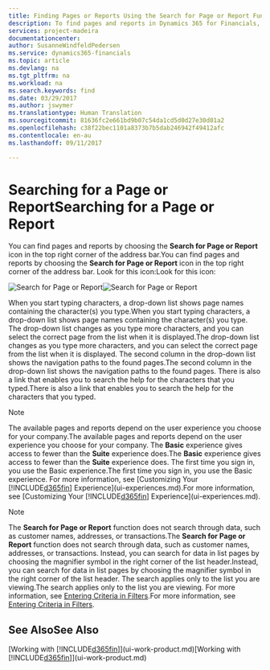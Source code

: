 ```yaml
---
title: Finding Pages or Reports Using the Search for Page or Report Function | Microsoft Docs
description: To find pages and reports in Dynamics 365 for Financials, you can use the Search for Page or Report feature.
services: project-madeira
documentationcenter: 
author: SusanneWindfeldPedersen
ms.service: dynamics365-financials
ms.topic: article
ms.devlang: na
ms.tgt_pltfrm: na
ms.workload: na
ms.search.keywords: find
ms.date: 03/29/2017
ms.author: jswymer
ms.translationtype: Human Translation
ms.sourcegitcommit: 81636fc2e661bd9b07c54da1cd5d0d27e30d01a2
ms.openlocfilehash: c38f22bec1101a8373b7b5dab246942f49412afc
ms.contentlocale: en-au
ms.lasthandoff: 09/11/2017

---
```

# <a name="searching-for-a-page-or-report"></a><span data-ttu-id="46744-103">Searching for a Page or Report</span><span class="sxs-lookup"><span data-stu-id="46744-103">Searching for a Page or Report</span></span>
<span data-ttu-id="46744-104">You can find pages and reports by choosing the **Search for Page or Report** icon in the top right corner of the address bar.</span><span class="sxs-lookup"><span data-stu-id="46744-104">You can find pages and reports by choosing the **Search for Page or Report** icon in the top right corner of the address bar.</span></span> <span data-ttu-id="46744-105">Look for this icon:</span><span class="sxs-lookup"><span data-stu-id="46744-105">Look for this icon:</span></span>

<span data-ttu-id="46744-106">![Search for Page or Report](media/ui-search/search.png "Search for Page or Report")</span><span class="sxs-lookup"><span data-stu-id="46744-106">![Search for Page or Report](media/ui-search/search.png "Search for Page or Report")</span></span>

<span data-ttu-id="46744-107">When you start typing characters, a drop-down list shows page names containing the character(s) you type.</span><span class="sxs-lookup"><span data-stu-id="46744-107">When you start typing characters, a drop-down list shows page names containing the character(s) you type.</span></span> <span data-ttu-id="46744-108">The drop-down list changes as you type more characters, and you can select the correct page from the list when it is displayed.</span><span class="sxs-lookup"><span data-stu-id="46744-108">The drop-down list changes as you type more characters, and you can select the correct page from the list when it is displayed.</span></span> <span data-ttu-id="46744-109">The second column in the drop-down list shows the navigation paths to the found pages.</span><span class="sxs-lookup"><span data-stu-id="46744-109">The second column in the drop-down list shows the navigation paths to the found pages.</span></span> <span data-ttu-id="46744-110">There is also a link that enables you to search the help for the characters that you typed.</span><span class="sxs-lookup"><span data-stu-id="46744-110">There is also a link that enables you to search the help for the characters that you typed.</span></span>

> [!NOTE]  
>   <span data-ttu-id="46744-111">The available pages and reports depend on the user experience you choose for your company.</span><span class="sxs-lookup"><span data-stu-id="46744-111">The available pages and reports depend on the user experience you choose for your company.</span></span> <span data-ttu-id="46744-112">The **Basic** experience gives access to fewer than the **Suite** experience does.</span><span class="sxs-lookup"><span data-stu-id="46744-112">The **Basic** experience gives access to fewer than the **Suite** experience does.</span></span> <span data-ttu-id="46744-113">The first time you sign in, you use the Basic experience.</span><span class="sxs-lookup"><span data-stu-id="46744-113">The first time you sign in, you use the Basic experience.</span></span> <span data-ttu-id="46744-114">For more information, see [Customizing Your [!INCLUDE[d365fin](includes/d365fin_long_md.md)] Experience](ui-experiences.md).</span><span class="sxs-lookup"><span data-stu-id="46744-114">For more information, see [Customizing Your [!INCLUDE[d365fin](includes/d365fin_long_md.md)] Experience](ui-experiences.md).</span></span>

> [!NOTE]  
>   <span data-ttu-id="46744-115">The **Search for Page or Report** function does not search through data, such as customer names, addresses, or transactions.</span><span class="sxs-lookup"><span data-stu-id="46744-115">The **Search for Page or Report** function does not search through data, such as customer names, addresses, or transactions.</span></span> <span data-ttu-id="46744-116">Instead, you can search for data in list pages by choosing the magnifier symbol in the right corner of the list header.</span><span class="sxs-lookup"><span data-stu-id="46744-116">Instead, you can search for data in list pages by choosing the magnifier symbol in the right corner of the list header.</span></span> <span data-ttu-id="46744-117">The search applies only to the list you are viewing.</span><span class="sxs-lookup"><span data-stu-id="46744-117">The search applies only to the list you are viewing.</span></span> <span data-ttu-id="46744-118">For more information, see [Entering Criteria in Filters](ui-enter-criteria-filters.md).</span><span class="sxs-lookup"><span data-stu-id="46744-118">For more information, see [Entering Criteria in Filters](ui-enter-criteria-filters.md).</span></span>

## <a name="see-also"></a><span data-ttu-id="46744-119">See Also</span><span class="sxs-lookup"><span data-stu-id="46744-119">See Also</span></span>
<span data-ttu-id="46744-120">[Working with [!INCLUDE[d365fin](includes/d365fin_md.md)]](ui-work-product.md)</span><span class="sxs-lookup"><span data-stu-id="46744-120">[Working with [!INCLUDE[d365fin](includes/d365fin_md.md)]](ui-work-product.md)</span></span>

